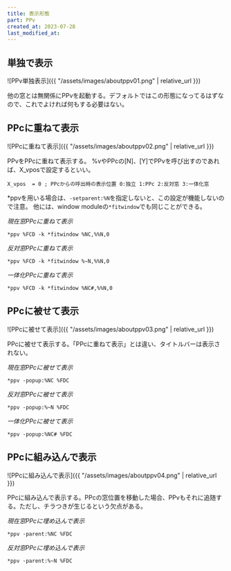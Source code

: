 ```yaml
---
title: 表示形態
part: PPv
created_at: 2023-07-28
last_modified_at: 
---
```


## 単独で表示

![PPv単独表示]({{ "/assets/images/aboutppv01.png" | relative_url }})

他の窓とは無関係にPPvを起動する。デフォルトではこの形態になってるはずなので、これでよければ何もする必要はない。

## PPcに重ねて表示

![PPcに重ねて表示]({{ "/assets/images/aboutppv02.png" | relative_url }})

PPvをPPcに重ねて表示する。
%vやPPcの[N]、[Y]でPPvを呼び出すのであれば、X_vposで設定するといい。

```text
X_vpos	= 0	; PPcからの呼出時の表示位置 0:独立 1:PPc 2:反対窓 3:一体化窓
```

*ppvを用いる場合は、`-setparent:%N`を指定しないと、この設定が機能しないので注意。
他には、window moduleの`*fitwindow`でも同じことができる。

_現在窓PPcに重ねて表示_
```text
*ppv %FCD -k *fitwindow %NC,%%N,0
```

_反対窓PPcに重ねて表示_
```text
*ppv %FCD -k *fitwindow %~N,%%N,0
```

_一体化PPcに重ねて表示_
```text
*ppv %FCD -k *fitwindow %NC#,%%N,0
```

## PPcに被せて表示

![PPcに被せて表示]({{ "/assets/images/aboutppv03.png" | relative_url }})

PPcに被せて表示する。「PPcに重ねて表示」とは違い、タイトルバーは表示されない。

_現在窓PPcに被せて表示_
```text
*ppv -popup:%NC %FDC
```

_反対窓PPcに被せて表示_
```text
*ppv -popup:%~N %FDC
```

_一体化PPcに被せて表示_
```text
*ppv -popup:%NC# %FDC
```

## PPcに組み込んで表示

![PPcに組み込んで表示]({{ "/assets/images/aboutppv04.png" | relative_url }})

PPcに組み込んで表示する。PPcの窓位置を移動した場合、PPvもそれに追随する。ただし、チラつきが生じるという欠点がある。

_現在窓PPcに埋め込んで表示_
```text
*ppv -parent:%NC %FDC
```

_反対窓PPcに埋め込んで表示_
```text
*ppv -parent:%~N %FDC
```
